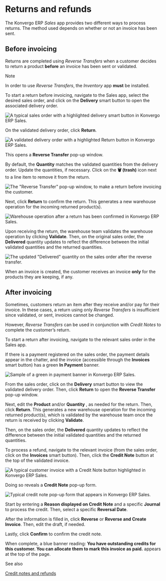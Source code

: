 # Returns and refunds

The Konvergo ERP _Sales_ app provides two different ways to process returns. The
method used depends on whether or not an invoice has been sent.

## Before invoicing

Returns are completed using _Reverse Transfers_ when a customer decides to
return a product **before** an invoice has been sent or validated.

<div class="alert alert-primary">
<p class="alert-title">
Note</p><p>In order to use <em>Reverse Transfers</em>, the <em>Inventory</em> app <b>must</b> be installed.</p>
</div>

To start a return before invoicing, navigate to the Sales app, select the
desired sales order, and click on the **Delivery** smart button to open the
associated delivery order.

![A typical sales order with a highlighted delivery smart button in Konvergo ERP
Sales.](../../../../_images/sales-order-delivery-smart-button.png)

On the validated delivery order, click **Return**.

![A validated delivery order with a highlighted Return button in Konvergo ERP
Sales.](../../../../_images/validated-delivery-order-return-button.png)

This opens a **Reverse Transfer** pop-up window.

By default, the **Quantity** matches the validated quantities from the
delivery order. Update the quantities, if necessary. Click on the **🗑️
(trash)** icon next to a line item to remove it from the return.

![The "Reverse Transfer" pop-up window, to make a return before invoicing the
customer.](../../../../_images/reverse-transfer-popup.png)

Next, click **Return** to confirm the return. This generates a new warehouse
operation for the incoming returned product(s).

![Warehouse operation after a return has been confirmed in Konvergo ERP
Sales.](../../../../_images/warehouse-operation-confirmed-return.png)

Upon receiving the return, the warehouse team validates the warehouse
operation by clicking **Validate**. Then, on the original sales order, the
**Delivered** quantity updates to reflect the difference between the initial
validated quantities and the returned quantities.

![The updated "Delivered" quantity on the sales order after the reverse
transfer.](../../../../_images/updated-sales-quantities.png)

When an invoice is created, the customer receives an invoice **only** for the
products they are keeping, if any.

## After invoicing

Sometimes, customers return an item after they receive and/or pay for their
invoice. In these cases, a return using only _Reverse Transfers_ is
insufficient since validated, or sent, invoices cannot be changed.

However, _Reverse Transfers_ can be used in conjunction with _Credit Notes_ to
complete the customer’s return.

To start a return after invoicing, navigate to the relevant sales order in the
Sales app.

If there is a payment registered on the sales order, the payment details
appear in the chatter, and the invoice (accessible through the **Invoices**
smart button) has a green **In Payment** banner.

![Sample of a green in payment banner in Konvergo ERP
Sales.](../../../../_images/green-in-payment-banner.png)

From the sales order, click on the **Delivery** smart button to view the
validated delivery order. Then, click **Return** to open the **Reverse
Transfer** pop-up window.

Next, edit the **Product** and/or **Quantity** , as needed for the return.
Then, click **Return**. This generates a new warehouse operation for the
incoming returned product(s), which is validated by the warehouse team once
the return is received by clicking **Validate**.

Then, on the sales order, the **Delivered** quantity updates to reflect the
difference between the initial validated quantities and the returned
quantities.

To process a refund, navigate to the relevant invoice (from the sales order,
click on the **Invoices** smart button). Then, click the **Credit Note**
button at the top of the validated invoice.

![A typical customer invoice with a Credit Note button highlighted in Konvergo ERP
Sales.](../../../../_images/credit-note-button.png)

Doing so reveals a **Credit Note** pop-up form.

![Typical credit note pop-up form that appears in Konvergo ERP
Sales.](../../../../_images/credit-note-pop-up-form.png)

Start by entering a **Reason displayed on Credit Note** and a specific
**Journal** to process the credit. Then, select a specific **Reversal Date**.

After the information is filled in, click **Reverse** or **Reverse and Create
Invoice**. Then, edit the draft, if needed.

Lastly, click **Confirm** to confirm the credit note.

When complete, a blue banner reading: **You have outstanding credits for this
customer. You can allocate them to mark this invoice as paid.** appears at the
top of the page.

<div class="alert alert-secondary">
<p class="alert-title">
See also</p><p><a href="../../../finance/accounting/customer_invoices/credit_notes">Credit notes and refunds</a></p>
</div>

